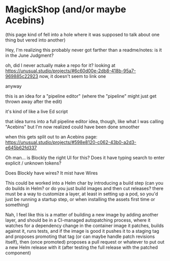# MagickShop (and/or maybe Acebins)

(this page kind of fell into a hole where it was supposed to talk about one thing but vered into another)

Hey, I'm realizing this probably never got farther than a readme/notes: is it in the June Judgment?

oh, did I never actually make a repo for it? looking at https://unusual.studio/projects/#6c60d00e-2db8-418b-95a7-969885c22923 now, it doesn't seem to link one

anyway

this is an idea for a "pipeline editor" (where the "pipeline" might just get thrown away after the edit)

it's kind of like a live Ed script

that idea turns into a full pipeline editor idea, though, like what I was calling "Acebins" but I'm now realized could have been done smoother

when this gets split out to an Acebins page: https://unusual.studio/projects/#598e8120-c062-43b0-a2d3-e645b62fd337

Oh man... is Blockly the right UI for this? Does it have typing search to enter explicit / unknown tokens?

Does Blockly have wires? It mist have Wires

This could be worked into a Helm char by introducing a build step (can you do builds in Helm? or do you just build images and then cut releases? there must be a way to customize a layer, at least in setting up a pod, so you'd just be running a startup step, or when installing the assets first time or something)

Nah, I feel like this is a matter of building a new image by adding another layer, and should be in a CI-managed autopatching process, where it watches for a dependency change in the container image it patches, builds against it, runs tests, and if the image is good it pushes it to a staging tag and proposes promoting that tag (or can maybe handle patch revisions itself), then (once promoted) proposes a pull request or whatever to put out a new Helm release with it (after testing the full release with the patched component)
